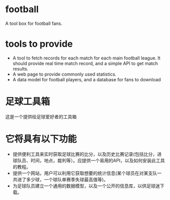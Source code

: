 # football
A tool box for football fans.
# tools to provide
* A tool to fetch records for each match for each main football league. It should provide real time match record, and a
simple API to get match results.
* A web page to provide commonly used statistics.
* A data model for football players, and a database for fans to download


# 足球工具箱
这是一个提供给足球爱好者的工具箱
# 它将具有以下功能
* 提供便利工具来实时获取足球比赛的比分，以及历史比赛记录(包括比分，进球队员、时间，地点，裁判等）。应提供一个易用的API，以及如何安装此工具的教程。
* 提供一个网站，用户可以利用它获取想要的统计信息(某个球员在对某支队一共进了多少球，一个球队单赛季失球最高值等)。
* 为足球队员建立一个通用的数据模型，以及一个公开的信息库，以供足球迷下载。
